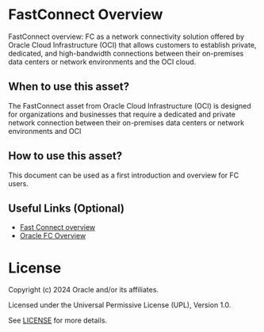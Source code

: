 # FastConnect Overview
 
FastConnect overview: FC as a network connectivity solution offered by Oracle Cloud Infrastructure (OCI) that allows customers to establish private, dedicated, and high-bandwidth connections between their on-premises data centers or network environments and the OCI cloud.
 
## When to use this asset?
 

The FastConnect asset from Oracle Cloud Infrastructure (OCI) is designed for organizations and businesses that require a dedicated and private network connection between their on-premises data centers or network environments and OCI
 
## How to use this asset?
 
This document can be used as a first introduction and overview for FC users.
 
## Useful Links (Optional)

- [Fast Connect overview ](files/Connectivity%20Fast%20Connect%20overview.pdf)
- [Oracle FC Overview](https://docs.oracle.com/en-us/iaas/Content/Network/Concepts/fastconnectoverview.htm#:~:text=Oracle%20Cloud%20Infrastructure%20FastConnect%20provides,compared%20to%20internet%2Dbased%20connections.)

 
# License

Copyright (c) 2024 Oracle and/or its affiliates.

Licensed under the Universal Permissive License (UPL), Version 1.0.

See [LICENSE](https://github.com/oracle-devrel/technology-engineering/blob/main/LICENSE) for more details.